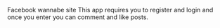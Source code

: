 Facebook wannabe site
This app requires you to register and login and once you enter you can comment and like posts.
